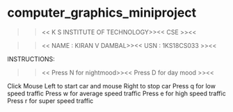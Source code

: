 # computer_graphics_miniproject
>><< K S INSTITUTE OF TECHNOLOGY>><< CSE >><<

>><< NAME : KIRAN V DAMBAL>><< USN : 1KS18CS033 >><<

INSTRUCTIONS:

>><< Press N for nightmood>><< Press D for day mood >><<

Click Mouse Left to start car and mouse Right to stop car
Press q for low speed traffic
Press w for average speed traffic
Press e for high speed traffic
Press r for super speed traffic
